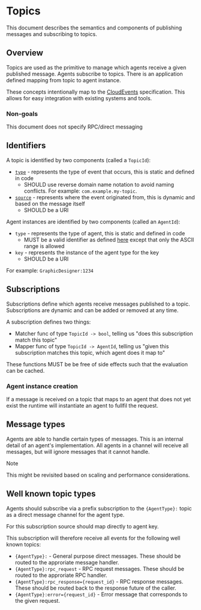 # Topics

This document describes the semantics and components of publishing messages and subscribing to topics.

## Overview

Topics are used as the primitive to manage which agents receive a given published message. Agents subscribe to topics. There is an application defined mapping from topic to agent instance.

These concepts intentionally map to the [CloudEvents](https://cloudevents.io/) specification. This allows for easy integration with existing systems and tools.

### Non-goals

This document does not specify RPC/direct messaging

## Identifiers

A topic is identified by two components (called a `TopicId`):

- [`type`](https://github.com/cloudevents/spec/blob/v1.0.2/cloudevents/spec.md#type) - represents the type of event that occurs, this is static and defined in code
  - SHOULD use reverse domain name notation to avoid naming conflicts. For example: `com.example.my-topic`.
- [`source`](https://github.com/cloudevents/spec/blob/v1.0.2/cloudevents/spec.md#source-1) - represents where the event originated from, this is dynamic and based on the message itself
  - SHOULD be a URI

Agent instances are identified by two components (called an `AgentId`):

- `type` - represents the type of agent, this is static and defined in code
  - MUST be a valid identifier as defined [here](https://docs.python.org/3/reference/lexical_analysis.html#identifiers) except that only the ASCII range is allowed
- `key` - represents the instance of the agent type for the key
  - SHOULD be a URI

For example: `GraphicDesigner:1234`

## Subscriptions

Subscriptions define which agents receive messages published to a topic. Subscriptions are dynamic and can be added or removed at any time.

A subscription defines two things:

- Matcher func of type `TopicId -> bool`, telling us "does this subscription match this topic"
- Mapper func of type `TopicId -> AgentId`, telling us "given this subscription matches this topic, which agent does it map to"

These functions MUST be be free of side effects such that the evaluation can be cached.

### Agent instance creation

If a message is received on a topic that maps to an agent that does not yet exist the runtime will instantiate an agent to fullfil the request.

## Message types

Agents are able to handle certain types of messages. This is an internal detail of an agent's implementation. All agents in a channel will receive all messages, but will ignore messages that it cannot handle.

> [!NOTE]
> This might be revisited based on scaling and performance considerations.

## Well known topic types

Agents should subscribe via a prefix subscription to the `{AgentType}:` topic as a direct message channel for the agent type.

For this subscription source should map directly to agent key.

This subscription will therefore receive all events for the following well known topics:

- `{AgentType}:` - General purpose direct messages. These should be routed to the approriate message handler.
- `{AgentType}:rpc_request` - RPC request messages. These should be routed to the approriate RPC handler.
- `{AgentType}:rpc_response={request_id}` - RPC response messages. These should be routed back to the response future of the caller.
- `{AgentType}:error={request_id}` - Error message that corresponds to the given request.
